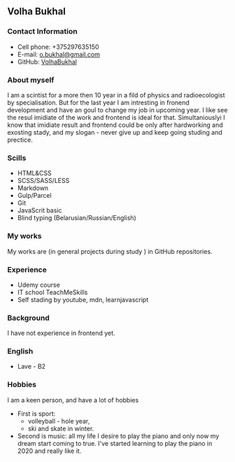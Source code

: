 ## Volha Bukhal

### Contact Information
* Cell phone: +375297635150
* E-mail: o.bukhal@gmail.com
* GitHub: [VolhaBukhal](https://github.com/VolhaBukhal) 

### About myself
I am a scintist for a more then 10 year in a fild of physics and radioecologist by specialisation. But for the last year I am intresting in fronend development and have an goul to change my job  in upcoming year. I like see the resul imidiate of the work and frontend is ideal for that. Simultaniouslyi I know that imidiate result and frontend could be only after hardworking and exosting stady, and my slogan  - never give up and keep going studing and prectice.     

### Scills
* HTML&CSS
* SCSS/SASS/LESS
* Markdown
* Gulp/Parcel
* Git
* JavaScrit basic
* Blind typing (Belarusian/Russian/English)

### My works
My works are (in general projects during study ) in GitHub repositories.

### Experience
* Udemy course
* IT school TeachMeSkills
* Self stading by youtube, mdn, learnjavascript


### Background
I have not experience in frontend yet.



### English
* Lave - B2

### Hobbies
I am a keen person, and have a lot of hobbies
* First is sport: 
  * volleyball - hole year,
  * ski and skate in winter.
* Second is music: all my life I desire to play the piano and only now my dream start coming to true. I've started learning to play the piano in 2020 and really like it.  















